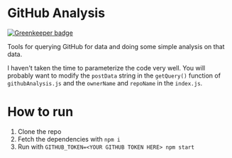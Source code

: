 # GitHub Analysis

[![Greenkeeper badge](https://badges.greenkeeper.io/ctrom/GitHubAnalysis.svg)](https://greenkeeper.io/)

Tools for querying GitHub for data and doing some simple analysis on that data.

I haven't taken the time to parameterize the code very well. You will probably want to modify the `postData` string in the `getQuery()` function of `githubAnalysis.js` and the `ownerName` and `repoName` in the `index.js`.

# How to run
1. Clone the repo
2. Fetch the dependencies with `npm i`
3. Run with `GITHUB_TOKEN=<YOUR GITHUB TOKEN HERE> npm start`
